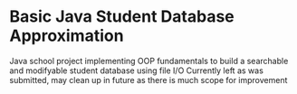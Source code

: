 # Basic Java Student Database Approximation
  Java school project implementing OOP fundamentals to build a searchable and modifyable student database using file I/O
  Currently left as was submitted, may clean up in future as there is much scope for improvement 

